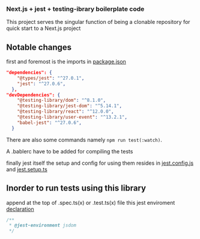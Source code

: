 ### Next.js + jest + testing-ibrary boilerplate code

This project serves the singular function of being a clonable repository for quick start to a Next.js project

## Notable changes
first and foremost is the imports in [package.json](package.json)
```json
"dependencies": {
    "@types/jest": "^27.0.1",
    "jest": "^27.0.6",
  },
"devDependencies": {
    "@testing-library/dom": "^8.1.0",
    "@testing-library/jest-dom": "^5.14.1",
    "@testing-library/react": "^12.0.0",
    "@testing-library/user-event": "^13.2.1",
    "babel-jest": "^27.0.6",
  }
```
There are also some commands namely `npm run test(:watch)`.

A .bablerc have to be added for compiling the tests

finally jest itself the setup and config for using them resides in [jest.config.js](jest.config.js) and  [jest.setup.ts](jest.setup.ts)

## Inorder to run tests using this library
append at the top of .spec.ts(x) or .test.ts(x) file this jest enviroment [declaration](https://jestjs.io/docs/configuration#testenvironment-string)

```js
/**
 * @jest-environment jsdom
 */

```
